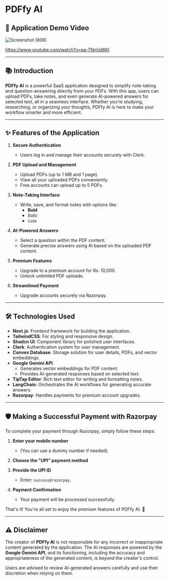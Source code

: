 # PDFfy AI 

## 🎥 **Application Demo Video**  

![Screenshot (806)](https://github.com/user-attachments/assets/e519a435-b92a-4a7c-b6dc-5401659f8932)

https://www.youtube.com/watch?v=pa-TNnUd6KI

---

## 📚 Introduction  
**PDFfy AI** is a powerful SaaS application designed to simplify note-taking and question-answering directly from your PDFs. With this app, users can upload PDFs, take notes, and even generate AI-powered answers for selected text, all in a seamless interface. Whether you’re studying, researching, or organizing your thoughts, PDFfy AI is here to make your workflow smarter and more efficient.  

---

## ✨ Features of the Application  

1. **Secure Authentication**  
   - Users log in and manage their accounts securely with Clerk.  

2. **PDF Upload and Management**  
   - Upload PDFs (up to 1 MB and 1 page).  
   - View all your uploaded PDFs conveniently.  
   - Free accounts can upload up to 5 PDFs.  

3. **Note-Taking Interface**  
   - Write, save, and format notes with options like:  
     - **Bold**  
     - *Italic*  
     - `Code`  

4. **AI-Powered Answers**  
   - Select a question within the PDF content.  
   - Generate precise answers using AI based on the uploaded PDF content.  

5. **Premium Features**  
   - Upgrade to a premium account for Rs. 10,000.  
   - Unlock unlimited PDF uploads.  

6. **Streamlined Payment**  
   - Upgrade accounts securely via Razorpay.  

---

## 🛠️ Technologies Used  

- **Next.js**: Frontend framework for building the application.  
- **TailwindCSS**: For styling and responsive design.  
- **Shadcn UI**: Component library for polished user interfaces.  
- **Clerk**: Authentication system for user management.  
- **Convex Database**: Storage solution for user details, PDFs, and vector embeddings.  
- **Google Gemini API**:  
  - Generates vector embeddings for PDF content.  
  - Provides AI-generated responses based on selected text.  
- **TipTap Editor**: Rich text editor for writing and formatting notes.  
- **LangChain**: Orchestrates the AI workflows for generating accurate answers.  
- **Razorpay**: Handles payments for premium account upgrades.

---

## 🛡️ Making a Successful Payment with Razorpay  

To complete your payment through Razorpay, simply follow these steps:  

1. **Enter your mobile number**  
   - (You can use a dummy number if needed).  

2. **Choose the "UPI" payment method**  

3. **Provide the UPI ID**  
   - Enter: `success@razorpay`.  

4. **Payment Confirmation**  
   - Your payment will be processed successfully.  

That's it! You're all set to enjoy the premium features of PDFfy AI. 🚀  

---

## ⚠️ Disclaimer  

The creator of **PDFfy AI** is not responsible for any incorrect or inappropriate content generated by the application. The AI responses are powered by the **Google Gemini API**, and its functioning, including the accuracy and appropriateness of the generated content, is beyond the creator's control.  

Users are advised to review AI-generated answers carefully and use their discretion when relying on them.
